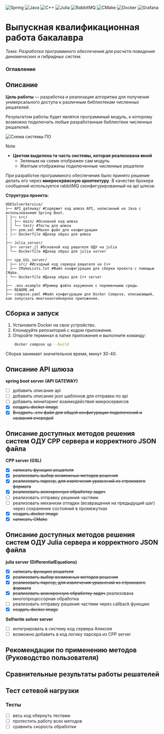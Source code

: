 ![Spring](https://img.shields.io/badge/spring-%236DB33F.svg?style=for-the-badge&logo=spring&logoColor=white)
![Java](https://img.shields.io/badge/java-%23ED8B00.svg?style=for-the-badge&logo=openjdk&logoColor=white)
![C++](https://img.shields.io/badge/c++-%2300599C.svg?style=for-the-badge&logo=c%2B%2B&logoColor=white)
![Julia](https://img.shields.io/badge/-Julia-9558B2?style=for-the-badge&logo=julia&logoColor=white)
![RabbitMQ](https://img.shields.io/badge/Rabbitmq-FF6600?style=for-the-badge&logo=rabbitmq&logoColor=white)
![CMake](https://img.shields.io/badge/CMake-%23008FBA.svg?style=for-the-badge&logo=cmake&logoColor=white)
![Docker](https://img.shields.io/badge/docker-%230db7ed.svg?style=for-the-badge&logo=docker&logoColor=white)
![Grafana](https://img.shields.io/badge/grafana-%23F46800.svg?style=for-the-badge&logo=grafana&logoColor=white)

# Выпускная квалификационная работа бакалавра

_Тема: Разработка программного обеспечения для расчета поведения динамических и гибридных систем._

### Оглавление

## Описание

**Цель работы** — разработка и реализация алгоритма для получения универсального доступа к различным библиотекам численных решателей.

Результатом работы будет являтся программный модуль, к которому возможно подключать любые разработанные библиотеки численных решателей.

![Схема системы ПО](https://github.com/user-attachments/assets/c7f7c626-b0f3-4fba-bd4f-3392707898cb)

> [!NOTE]
>
> - **Цветом выделена та часть системы, которая реализована мной**
>   - Зеленым на схеме отображен сам модуль
>   - Желтым отображены подключенные численные решатели

При разработке программного обеспечения было принято решение делать его через **микросервисную архитектуру**.
В качестве брокера сообщений используется rabbitMQ сконфигурированный на api шлюзе.

**Структура проекта:**

```
ODESolverService/
├── API_gateway/ #Содержит код шлюза API, написанный на Java с использованием Spring Boot.
│ ├── src/
│ │ ├── main/ #Основной код шлюза
│ │ └── test/ #Тесты для шлюза
│ ├── pom.xml #Maven файл для конфигурации
| |── Dockerfile #Докер образ для шлюза
|
├── Julia_server/
│ ├── server.jl #Основной код решателя ОДУ на julia
│ └── Dockerfile #Докер образ для julia server
|
├── cpp_GSL_server/
│ ├── src/ #Исходный код сервера решателя на C++
│ ├── CMakeLists.txt #Файл конфигурации для сборки проекта с помощью CMake.
│ └── Dockerfile #Докер образ для C++ server
|
├── .env.example #Пример файла окружения с переменными среды.
├── README.md
├── compose.yaml #Файл конфигурации для Docker Compose, описывающий, как запускать многоконтейнерное приложение.
```

<!--**Основные возможности:**-->

## Сборка и запуск

1. Установите Docker на свое устройство.
2. Клонируйте репозиторий с кодом приложения.
3. Откройте терминал в папке приложения и выполните команду:

```bash
    docker compose up --build
```

Сборка занимает значительное время, минут 30-40.

## Описание API шлюза

**spring boot server (API GATEWAY)**

- [ ] добавить описание api
- [ ] добавить описание json шаблонов для отправки по api
- [ ] добавить мониторинг взаимодействия микросервисов
- [x] ~~создать docker image~~
- [x] ~~Внедрить .env файл для общей конфигурации подключений и названия очередей~~

## Описание доступных методов решения систем ОДУ CPP сервера и корректного JSON файла

**CPP server (GSL)**

- [x] ~~написать функцию решателя~~
- [x] ~~реализовать выбор возможных методов решения~~
- [x] ~~реализовать парсер, для извлечения уравнений из строкового формата~~
- [x] ~~реализовать асинхронную обработку задач~~
- [ ] реализовать отправку решения частями
- [ ] реализовать механизм отладки (возвращения на предыдущий шаг) через сохранение состояний в промежутках
- [x] ~~создать docker image~~
- [x] ~~написать CMake~~

## Описание доступных методов решения систем ОДУ Julia сервера и корректного JSON файла

**julia server (DifferentialEquations)**

- [x] ~~написать функцию решателя~~
- [x] ~~реализовать выбор возможных методов решения~~
- [x] ~~реализовать парсер, для извлечения уравнений из строкового формата~~
- [x] ~~реализовать асинхронную обработку задач~~ реализована многопроцессорная обработка
- [ ] реализовать отправку решения частями через callback функцию
- [x] ~~создать docker image~~

**Selfwrite solver server**

- [ ] интегрировать в систему код сервера Алексея
- [ ] возможно добавить в код логику парсера из CPP server

## Рекомендации по применению методов (Руководство пользователя)

## Сравнительные результаты работы решателей

## Тест сетевой нагрузки

### Тесты

- [ ] весь код обернуть тестами
- [ ] протестить работу всех методов
- [ ] сравнить скорость обработки
